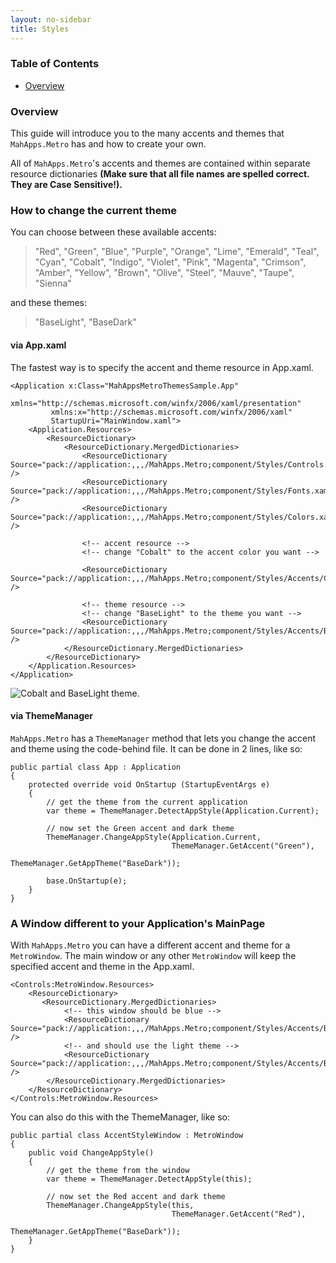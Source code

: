 ```yaml
---
layout: no-sidebar
title: Styles
---
```


### Table of Contents
- [Overview](#overview)

<a name="overview"></a>
### Overview
This guide will introduce you to the many accents and themes that `MahApps.Metro` has and how to create your own.

All of `MahApps.Metro`'s accents and themes are contained within separate resource dictionaries **(Make sure that all file names are spelled correct. They are Case Sensitive!).**

<a name="how-to-change-the-theme"></a>
### How to change the current theme
You can choose between these available accents:

> "Red", "Green", "Blue", "Purple", "Orange", "Lime", "Emerald", "Teal", "Cyan", "Cobalt", "Indigo", "Violet", "Pink", "Magenta", "Crimson", "Amber", "Yellow", "Brown", "Olive", "Steel", "Mauve", "Taupe", "Sienna"

and these themes:
> "BaseLight", "BaseDark"


#### via App.xaml
The fastest way is to specify the accent and theme resource in App.xaml.

    <Application x:Class="MahAppsMetroThemesSample.App"
             xmlns="http://schemas.microsoft.com/winfx/2006/xaml/presentation"
             xmlns:x="http://schemas.microsoft.com/winfx/2006/xaml"
             StartupUri="MainWindow.xaml">
        <Application.Resources>
            <ResourceDictionary>
                <ResourceDictionary.MergedDictionaries>
                    <ResourceDictionary Source="pack://application:,,,/MahApps.Metro;component/Styles/Controls.xaml" />
                    <ResourceDictionary Source="pack://application:,,,/MahApps.Metro;component/Styles/Fonts.xaml" />
                    <ResourceDictionary Source="pack://application:,,,/MahApps.Metro;component/Styles/Colors.xaml" />

                    <!-- accent resource -->
                    <!-- change "Cobalt" to the accent color you want -->

                    <ResourceDictionary Source="pack://application:,,,/MahApps.Metro;component/Styles/Accents/Cobalt.xaml" />

                    <!-- theme resource -->
                    <!-- change "BaseLight" to the theme you want -->
                    <ResourceDictionary Source="pack://application:,,,/MahApps.Metro;component/Styles/Accents/BaseLight.xaml" />
                </ResourceDictionary.MergedDictionaries>
            </ResourceDictionary>
        </Application.Resources>
    </Application>
![Cobalt and BaseLight theme.](http://jkarger.de/images/mahapps_themes_01.png)

#### via ThemeManager
`MahApps.Metro` has a `ThemeManager` method that lets you change the accent and theme using the code-behind file. It can be done in 2 lines, like so:

    public partial class App : Application
    {
        protected override void OnStartup (StartupEventArgs e)
        {
            // get the theme from the current application
            var theme = ThemeManager.DetectAppStyle(Application.Current);

            // now set the Green accent and dark theme
            ThemeManager.ChangeAppStyle(Application.Current,
                                        ThemeManager.GetAccent("Green"),
                                        ThemeManager.GetAppTheme("BaseDark"));

            base.OnStartup(e);
        }
    }
### A Window different to your Application's MainPage
With `MahApps.Metro` you can have a different accent and theme for a `MetroWindow`. The main window or any other `MetroWindow` will keep the specified accent and theme in the App.xaml.

    <Controls:MetroWindow.Resources>
        <ResourceDictionary>
           <ResourceDictionary.MergedDictionaries>
                <!-- this window should be blue -->
                <ResourceDictionary Source="pack://application:,,,/MahApps.Metro;component/Styles/Accents/Blue.xaml" />
                <!-- and should use the light theme -->
                <ResourceDictionary Source="pack://application:,,,/MahApps.Metro;component/Styles/Accents/BaseLight.xaml" />
            </ResourceDictionary.MergedDictionaries>
        </ResourceDictionary>
    </Controls:MetroWindow.Resources>
You can also do this with the ThemeManager, like so:

    public partial class AccentStyleWindow : MetroWindow
    {
        public void ChangeAppStyle()
        {
            // get the theme from the window
            var theme = ThemeManager.DetectAppStyle(this);

            // now set the Red accent and dark theme
            ThemeManager.ChangeAppStyle(this,
                                        ThemeManager.GetAccent("Red"),
                                        ThemeManager.GetAppTheme("BaseDark"));
        }
    } 
